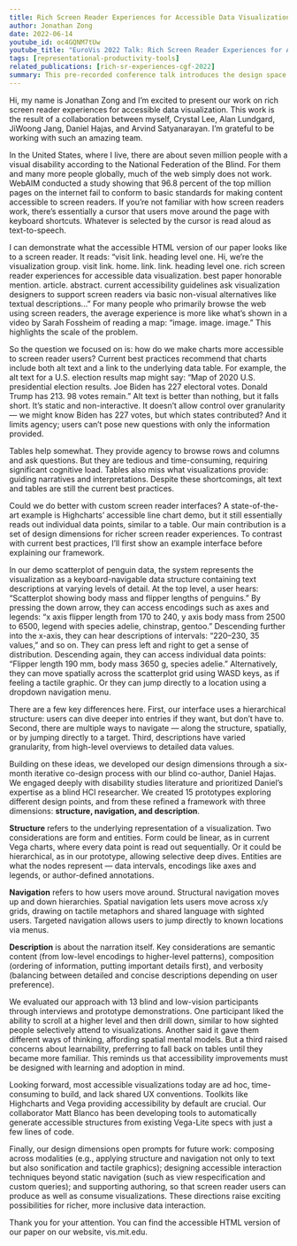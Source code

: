 ```yaml
---
title: Rich Screen Reader Experiences for Accessible Data Visualization
author: Jonathan Zong
date: 2022-06-14
youtube_id: oc4GQNM7tUw
youtube_title: "EuroVis 2022 Talk: Rich Screen Reader Experiences for Accessible Data Visualization"
tags: [representational-productivity-tools]
related_publications: [rich-sr-experiences-cgf-2022]
summary: This pre-recorded conference talk introduces the design space relevant to rich screen reader experiences, during the interaction with data visualisations embedded in web content.
---
```


Hi, my name is Jonathan Zong and I’m excited to present our work on rich screen reader experiences for accessible data visualization. This work is the result of a collaboration between myself, Crystal Lee, Alan Lundgard, JiWoong Jang, Daniel Hajas, and Arvind Satyanarayan. I’m grateful to be working with such an amazing team.

In the United States, where I live, there are about seven million people with a visual disability according to the National Federation of the Blind. For them and many more people globally, much of the web simply does not work. WebAIM conducted a study showing that 96.8 percent of the top million pages on the internet fail to conform to basic standards for making content accessible to screen readers. If you’re not familiar with how screen readers work, there’s essentially a cursor that users move around the page with keyboard shortcuts. Whatever is selected by the cursor is read aloud as text-to-speech.

I can demonstrate what the accessible HTML version of our paper looks like to a screen reader. It reads: “visit link. heading level one. Hi, we’re the visualization group. visit link. home. link. link. heading level one. rich screen reader experiences for accessible data visualization. best paper honorable mention. article. abstract. current accessibility guidelines ask visualization designers to support screen readers via basic non-visual alternatives like textual descriptions…” For many people who primarily browse the web using screen readers, the average experience is more like what’s shown in a video by Sarah Fossheim of reading a map: “image. image. image.” This highlights the scale of the problem.

So the question we focused on is: how do we make charts more accessible to screen reader users? Current best practices recommend that charts include both alt text and a link to the underlying data table. For example, the alt text for a U.S. election results map might say: “Map of 2020 U.S. presidential election results. Joe Biden has 227 electoral votes. Donald Trump has 213. 98 votes remain.” Alt text is better than nothing, but it falls short. It’s static and non-interactive. It doesn’t allow control over granularity — we might know Biden has 227 votes, but which states contributed? And it limits agency; users can’t pose new questions with only the information provided.

Tables help somewhat. They provide agency to browse rows and columns and ask questions. But they are tedious and time-consuming, requiring significant cognitive load. Tables also miss what visualizations provide: guiding narratives and interpretations. Despite these shortcomings, alt text and tables are still the current best practices.

Could we do better with custom screen reader interfaces? A state-of-the-art example is Highcharts’ accessible line chart demo, but it still essentially reads out individual data points, similar to a table. Our main contribution is a set of design dimensions for richer screen reader experiences. To contrast with current best practices, I’ll first show an example interface before explaining our framework.

In our demo scatterplot of penguin data, the system represents the visualization as a keyboard-navigable data structure containing text descriptions at varying levels of detail. At the top level, a user hears: “Scatterplot showing body mass and flipper lengths of penguins.” By pressing the down arrow, they can access encodings such as axes and legends: “x axis flipper length from 170 to 240, y axis body mass from 2500 to 6500, legend with species adelie, chinstrap, gentoo.” Descending further into the x-axis, they can hear descriptions of intervals: “220–230, 35 values,” and so on. They can press left and right to get a sense of distribution. Descending again, they can access individual data points: “Flipper length 190 mm, body mass 3650 g, species adelie.” Alternatively, they can move spatially across the scatterplot grid using WASD keys, as if feeling a tactile graphic. Or they can jump directly to a location using a dropdown navigation menu.

There are a few key differences here. First, our interface uses a hierarchical structure: users can dive deeper into entries if they want, but don’t have to. Second, there are multiple ways to navigate — along the structure, spatially, or by jumping directly to a target. Third, descriptions have varied granularity, from high-level overviews to detailed data values.

Building on these ideas, we developed our design dimensions through a six-month iterative co-design process with our blind co-author, Daniel Hajas. We engaged deeply with disability studies literature and prioritized Daniel’s expertise as a blind HCI researcher. We created 15 prototypes exploring different design points, and from these refined a framework with three dimensions: **structure, navigation, and description**.

**Structure** refers to the underlying representation of a visualization. Two considerations are form and entities. Form could be linear, as in current Vega charts, where every data point is read out sequentially. Or it could be hierarchical, as in our prototype, allowing selective deep dives. Entities are what the nodes represent — data intervals, encodings like axes and legends, or author-defined annotations.

**Navigation** refers to how users move around. Structural navigation moves up and down hierarchies. Spatial navigation lets users move across x/y grids, drawing on tactile metaphors and shared language with sighted users. Targeted navigation allows users to jump directly to known locations via menus.

**Description** is about the narration itself. Key considerations are semantic content (from low-level encodings to higher-level patterns), composition (ordering of information, putting important details first), and verbosity (balancing between detailed and concise descriptions depending on user preference).

We evaluated our approach with 13 blind and low-vision participants through interviews and prototype demonstrations. One participant liked the ability to scroll at a higher level and then drill down, similar to how sighted people selectively attend to visualizations. Another said it gave them different ways of thinking, affording spatial mental models. But a third raised concerns about learnability, preferring to fall back on tables until they became more familiar. This reminds us that accessibility improvements must be designed with learning and adoption in mind.

Looking forward, most accessible visualizations today are ad hoc, time-consuming to build, and lack shared UX conventions. Toolkits like Highcharts and Vega providing accessibility by default are crucial. Our collaborator Matt Blanco has been developing tools to automatically generate accessible structures from existing Vega-Lite specs with just a few lines of code.

Finally, our design dimensions open prompts for future work: composing across modalities (e.g., applying structure and navigation not only to text but also sonification and tactile graphics); designing accessible interaction techniques beyond static navigation (such as view respecification and custom queries); and supporting authoring, so that screen reader users can produce as well as consume visualizations. These directions raise exciting possibilities for richer, more inclusive data interaction.

Thank you for your attention. You can find the accessible HTML version of our paper on our website, vis.mit.edu.
